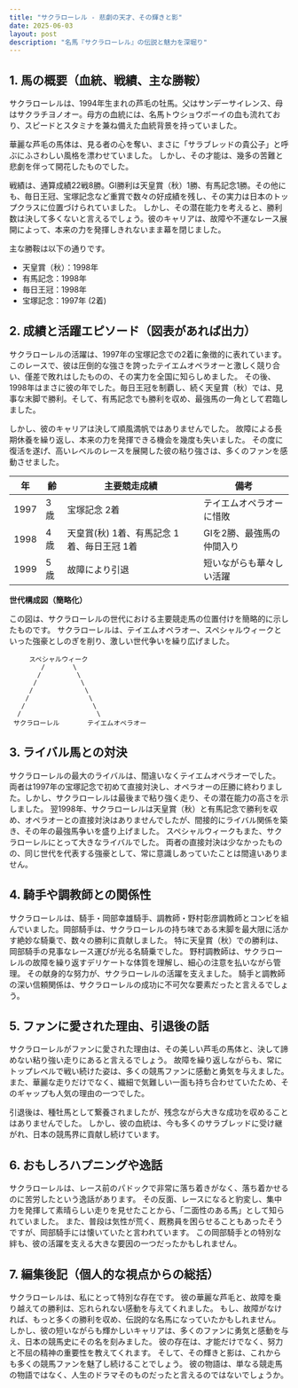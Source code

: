 ```yaml
---
title: "サクラローレル - 悲劇の天才、その輝きと影"
date: 2025-06-03
layout: post
description: "名馬『サクラローレル』の伝説と魅力を深堀り"
---
```


## 1. 馬の概要（血統、戦績、主な勝鞍）

サクラローレルは、1994年生まれの芦毛の牡馬。父はサンデーサイレンス、母はサクラチヨノオー。母方の血統には、名馬トウショウボーイの血も流れており、スピードとスタミナを兼ね備えた血統背景を持っていました。  

華麗な芦毛の馬体は、見る者の心を奪い、まさに「サラブレッドの貴公子」と呼ぶにふさわしい風格を漂わせていました。  しかし、その才能は、幾多の苦難と悲劇を伴って開花したものでした。

戦績は、通算成績22戦8勝。GI勝利は天皇賞（秋）1勝、有馬記念1勝。その他にも、毎日王冠、宝塚記念など重賞で数々の好成績を残し、その実力は日本のトップクラスに位置づけられていました。  しかし、その潜在能力を考えると、勝利数は決して多くないと言えるでしょう。彼のキャリアは、故障や不運なレース展開によって、本来の力を発揮しきれないまま幕を閉じました。

主な勝鞍は以下の通りです。

* 天皇賞（秋）：1998年
* 有馬記念：1998年
* 毎日王冠：1998年
* 宝塚記念：1997年 (2着)


## 2. 成績と活躍エピソード（図表があれば出力）

サクラローレルの活躍は、1997年の宝塚記念での2着に象徴的に表れています。このレースで、彼は圧倒的な強さを誇ったテイエムオペラオーと激しく競り合い、僅差で敗れはしたものの、その実力を全国に知らしめました。  その後、1998年はまさに彼の年でした。毎日王冠を制覇し、続く天皇賞（秋）では、見事な末脚で勝利。そして、有馬記念でも勝利を収め、最強馬の一角として君臨しました。

しかし、彼のキャリアは決して順風満帆ではありませんでした。  故障による長期休養を繰り返し、本来の力を発揮できる機会を幾度も失いました。  その度に復活を遂げ、高いレベルのレースを展開した彼の粘り強さは、多くのファンを感動させました。


| 年 | 齢 | 主要競走成績 | 備考 |
|---|---|---|---|
| 1997 | 3歳 | 宝塚記念 2着 | テイエムオペラオーに惜敗 |
| 1998 | 4歳 | 天皇賞(秋) 1着、有馬記念 1着、毎日王冠 1着 |  GIを2勝、最強馬の仲間入り |
| 1999 | 5歳 |  故障により引退 |  短いながらも華々しい活躍 |


**世代構成図（簡略化）**

この図は、サクラローレルの世代における主要競走馬の位置付けを簡略的に示したものです。  サクラローレルは、テイエムオペラオー、スペシャルウィークといった強豪としのぎを削り、激しい世代争いを繰り広げました。


```
     スペシャルウィーク
        /       \
       /         \
      /           \
     /             \
    /               \
   /                 \
  /                   \
 サクラローレル       テイエムオペラオー
```


## 3. ライバル馬との対決

サクラローレルの最大のライバルは、間違いなくテイエムオペラオーでした。  両者は1997年の宝塚記念で初めて直接対決し、オペラオーの圧勝に終わりました。しかし、サクラローレルは最後まで粘り強く走り、その潜在能力の高さを示しました。  翌1998年、サクラローレルは天皇賞（秋）と有馬記念で勝利を収め、オペラオーとの直接対決はありませんでしたが、間接的にライバル関係を築き、その年の最強馬争いを盛り上げました。 スペシャルウィークもまた、サクラローレルにとって大きなライバルでした。  両者の直接対決は少なかったものの、同じ世代を代表する強豪として、常に意識しあっていたことは間違いありません。


## 4. 騎手や調教師との関係性

サクラローレルは、騎手・岡部幸雄騎手、調教師・野村彰彦調教師とコンビを組んでいました。岡部騎手は、サクラローレルの持ち味である末脚を最大限に活かす絶妙な騎乗で、数々の勝利に貢献しました。  特に天皇賞（秋）での勝利は、岡部騎手の見事なレース運びが光る名騎乗でした。 野村調教師は、サクラローレルの故障を繰り返すデリケートな体質を理解し、細心の注意を払いながら管理。  その献身的な努力が、サクラローレルの活躍を支えました。  騎手と調教師の深い信頼関係は、サクラローレルの成功に不可欠な要素だったと言えるでしょう。


## 5. ファンに愛された理由、引退後の話

サクラローレルがファンに愛された理由は、その美しい芦毛の馬体と、決して諦めない粘り強い走りにあると言えるでしょう。  故障を繰り返しながらも、常にトップレベルで戦い続けた姿は、多くの競馬ファンに感動と勇気を与えました。  また、華麗な走りだけでなく、繊細で気難しい一面も持ち合わせていたため、そのギャップも人気の理由の一つでした。

引退後は、種牡馬として繋養されましたが、残念ながら大きな成功を収めることはありませんでした。  しかし、彼の血統は、今も多くのサラブレッドに受け継がれ、日本の競馬界に貢献し続けています。


## 6. おもしろハプニングや逸話

サクラローレルは、レース前のパドックで非常に落ち着きがなく、落ち着かせるのに苦労したという逸話があります。  その反面、レースになると豹変し、集中力を発揮して素晴らしい走りを見せたことから、「二面性のある馬」として知られていました。 また、普段は気性が荒く、厩務員を困らせることもあったそうですが、岡部騎手には懐いていたと言われています。  この岡部騎手との特別な絆も、彼の活躍を支える大きな要因の一つだったかもしれません。


## 7. 編集後記（個人的な視点からの総括）

サクラローレルは、私にとって特別な存在です。  彼の華麗な芦毛と、故障を乗り越えての勝利は、忘れられない感動を与えてくれました。  もし、故障がなければ、もっと多くの勝利を収め、伝説的な名馬になっていたかもしれません。  しかし、彼の短いながらも輝かしいキャリアは、多くのファンに勇気と感動を与え、日本の競馬史にその名を刻みました。  彼の存在は、才能だけでなく、努力と不屈の精神の重要性を教えてくれます。  そして、その輝きと影は、これからも多くの競馬ファンを魅了し続けることでしょう。  彼の物語は、単なる競走馬の物語ではなく、人生のドラマそのものだったと言えるのではないでしょうか。
